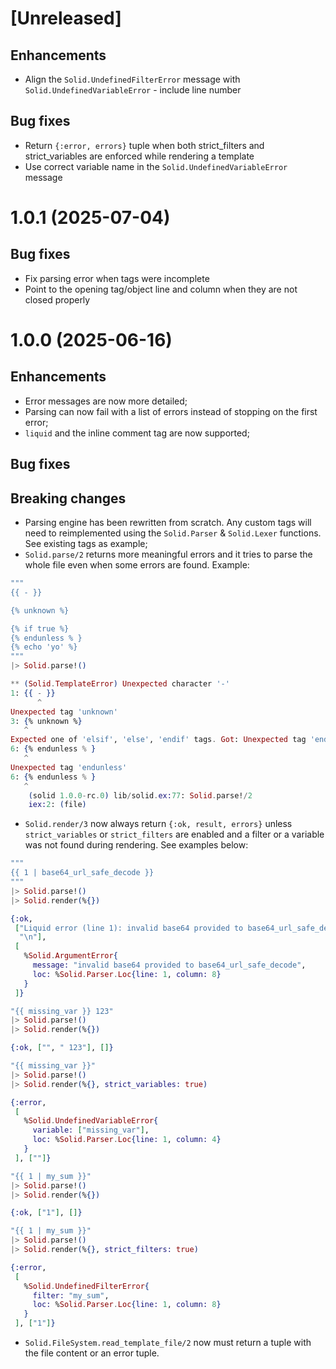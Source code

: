 # [Unreleased]

## Enhancements

* Align the `Solid.UndefinedFilterError` message with `Solid.UndefinedVariableError` - include line number

## Bug fixes

* Return `{:error, errors}` tuple when both strict_filters and strict_variables are enforced while rendering a template
* Use correct variable name in the `Solid.UndefinedVariableError` message

# 1.0.1 (2025-07-04)

## Bug fixes

* Fix parsing error when tags were incomplete
* Point to the opening tag/object line and column when they are not closed properly

# 1.0.0 (2025-06-16)

## Enhancements

* Error messages are now more detailed;
* Parsing can now fail with a list of errors instead of stopping on the first error;
* `liquid` and the inline comment tag are now supported;

## Bug fixes

## Breaking changes

* Parsing engine has been rewritten from scratch. Any custom tags will need to reimplemented using the `Solid.Parser` & `Solid.Lexer` functions. See existing tags as example;
* `Solid.parse/2` returns more meaningful errors and it tries to parse the whole file even when some errors are found. Example:

```elixir
"""
{{ - }}

{% unknown %}

{% if true %}
{% endunless % }
{% echo 'yo' %}
"""
|> Solid.parse!()

** (Solid.TemplateError) Unexpected character '-'
1: {{ - }}
      ^
Unexpected tag 'unknown'
3: {% unknown %}
   ^
Expected one of 'elsif', 'else', 'endif' tags. Got: Unexpected tag 'endunless'
6: {% endunless % }
   ^
Unexpected tag 'endunless'
6: {% endunless % }
   ^
    (solid 1.0.0-rc.0) lib/solid.ex:77: Solid.parse!/2
    iex:2: (file)
```

* `Solid.render/3` now always return `{:ok, result, errors}` unless `strict_variables` or `strict_filters` are enabled and a filter or a variable was not found during rendering. See examples below:

```elixir
"""
{{ 1 | base64_url_safe_decode }}
"""
|> Solid.parse!()
|> Solid.render(%{})

{:ok,
 ["Liquid error (line 1): invalid base64 provided to base64_url_safe_decode",
  "\n"],
 [
   %Solid.ArgumentError{
     message: "invalid base64 provided to base64_url_safe_decode",
     loc: %Solid.Parser.Loc{line: 1, column: 8}
   }
 ]}
```

```elixir
"{{ missing_var }} 123"
|> Solid.parse!()
|> Solid.render(%{})

{:ok, ["", " 123"], []}
```

```elixir
"{{ missing_var }}"
|> Solid.parse!()
|> Solid.render(%{}, strict_variables: true)

{:error,
 [
   %Solid.UndefinedVariableError{
     variable: ["missing_var"],
     loc: %Solid.Parser.Loc{line: 1, column: 4}
   }
 ], [""]}
```

```elixir
"{{ 1 | my_sum }}"
|> Solid.parse!()
|> Solid.render(%{})

{:ok, ["1"], []}
```

```elixir
"{{ 1 | my_sum }}"
|> Solid.parse!()
|> Solid.render(%{}, strict_filters: true)

{:error,
 [
   %Solid.UndefinedFilterError{
     filter: "my_sum",
     loc: %Solid.Parser.Loc{line: 1, column: 8}
   }
 ], ["1"]}
```

* `Solid.FileSystem.read_template_file/2` now must return a tuple with the file content or an error tuple.
